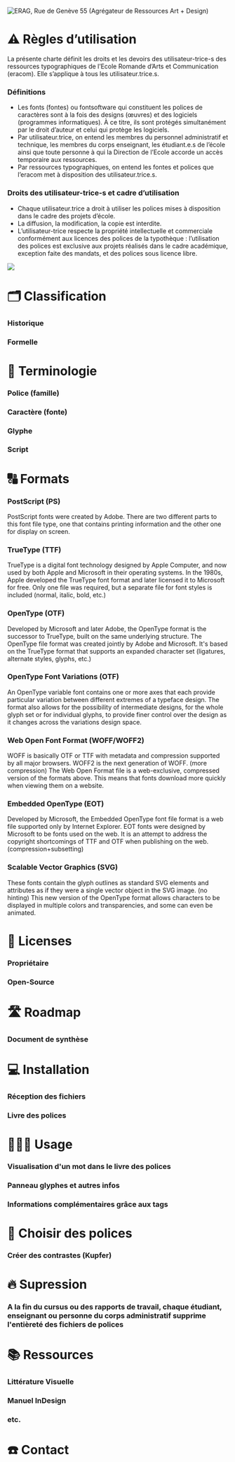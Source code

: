 ![ERAG, Rue de Genève 55 (Agrégateur de Ressources Art + Design)](http://eracom-typotheque.github.io/links/archives/ERAG_Rue_de_Geneve_55.jpg)

# ⚠️ Règles dʼutilisation

La présente charte définit les droits et les devoirs des utilisateur-trice-s des ressources typographiques de l’Ecole Romande d’Arts et Communication (eracom). Elle s’applique à tous les utilisateur.trice.s.

### Définitions
- Les fonts (fontes) ou fontsoftware qui constituent les polices de caractères sont à la fois des designs (œuvres) et des logiciels (programmes informatiques). À ce titre, ils sont protégés simultanément par le droit d’auteur et celui qui protège les logiciels.
- Par utilisateur.trice, on entend les membres du personnel administratif et technique, les membres du corps enseignant, les étudiant.e.s de l’école ainsi que toute personne à qui la Direction de l’Ecole accorde un accès temporaire aux ressources.  
- Par ressources typographiques, on entend les fontes et polices que l’eracom met à disposition des utilisateur.trice.s.  

### Droits des utilisateur-trice-s et cadre d’utilisation
- Chaque utilisateur.trice a droit à utiliser les polices mises à disposition dans le cadre des projets d’école.  
- La diffusion, la modification, la copie est interdite.  
- L’utilisateur-trice respecte la propriété intellectuelle et commerciale conformément aux licences des polices de la typothèque : l’utilisation des polices est exclusive aux projets réalisés dans le cadre académique, exception faite des mandats, et des polices sous licence libre.  

![](http://eracom-typotheque.github.io/links/archives/Eracom_Typotheque_Graphics.jpg)

# 🗂️ Classification

### Historique
### Formelle

# 🌈 Terminologie

### Police (famille)
### Caractère (fonte)
### Glyphe
### Script

# 🔠 Formats

### PostScript (PS)
PostScript fonts were created by Adobe. There are two different parts to this font file type, one that contains printing information and the other one for display on screen.
### TrueType (TTF)
TrueType is a digital font technology designed by Apple Computer, and now used by both Apple and Microsoft in their operating systems.
In the 1980s, Apple developed the TrueType font format and later licensed it to Microsoft for free. Only one file was required, but a separate file for font styles is included (normal, italic, bold, etc.)
### OpenType (OTF)
Developed by Microsoft and later Adobe, the OpenType format is the successor to TrueType, built on the same underlying structure.
The OpenType file format was created jointly by Adobe and Microsoft. It's based on the TrueType format that supports an expanded character set (ligatures, alternate styles, glyphs, etc.)
### OpenType Font Variations  (OTF)
An OpenType variable font contains one or more axes that each provide particular variation between different extremes of a typeface design. The format also allows for the possibility of intermediate designs, for the whole glyph set or for individual glyphs, to provide finer control over the design as it changes across the variations design space.
### Web Open Font Format (WOFF/WOFF2)
WOFF is basically OTF or TTF with metadata and compression supported by all major browsers.
WOFF2 is the next generation of WOFF. (more compression)
The Web Open Format file is a web-exclusive, compressed version of the formats above. This means that fonts download more quickly when viewing them on a website.
### Embedded OpenType (EOT)
Developed by Microsoft, the Embedded OpenType font file format is a web file supported only by Internet Explorer.
EOT fonts were designed by Microsoft to be fonts used on the web. It is an attempt to address the copyright shortcomings of TTF and OTF when publishing on the web. (compression+subsetting)
### Scalable Vector Graphics (SVG)
These fonts contain the glyph outlines as standard SVG elements and attributes as if they were a single vector object in the SVG image. (no hinting)
This new version of the OpenType format allows characters to be displayed in multiple colors and transparencies, and some can even be animated. 

# 🔗 Licenses

### Propriétaire
### Open-Source

# 🛣️ Roadmap

### Document de synthèse

# 💻 Installation

### Réception des fichiers
### Livre des polices

# 👩🏼‍💻 Usage

### Visualisation d'un mot dans le livre des polices
### Panneau glyphes et autres infos
### Informations complémentaires grâce aux tags

# 🧩 Choisir des polices

### Créer des contrastes (Kupfer)

# 🔥 Supression

###  A la fin du cursus ou des rapports de travail, chaque étudiant, enseignant ou personne du corps administratif supprime l'entièreté des fichiers de polices

# 📚 Ressources

### Littérature Visuelle
### Manuel InDesign
### etc.

# ☎️ Contact
